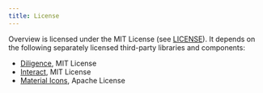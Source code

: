 ```yaml
---
title: License
---
```


Overview is licensed under the MIT License (see [LICENSE](https://github.com/inseven/overview/blob/main/LICENSE)). It depends on the following separately licensed third-party libraries and components:

- [Diligence](https://github.com/inseven/diligence), MIT License
- [Interact](https://github.com/inseven/interact), MIT License
- [Material Icons](https://github.com/google/material-design-icons), Apache License
